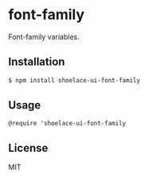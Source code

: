 # font-family

Font-family variables.

## Installation

```sh
$ npm install shoelace-ui-font-family
```

## Usage

```styl
@require 'shoelace-ui-font-family
```


## License

MIT
